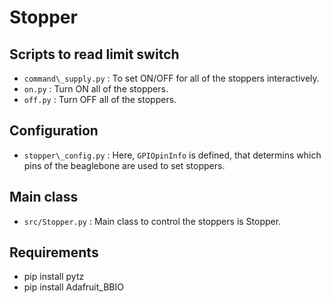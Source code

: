 Stopper
=======

## Scripts to read limit switch
- `command\_supply.py` : To set ON/OFF for all of the stoppers interactively. 
- `on.py`  : Turn ON all of the stoppers.
- `off.py` : Turn OFF all of the stoppers.

## Configuration
- `stopper\_config.py` : Here, `GPIOpinInfo` is defined, that determins which pins of the beaglebone are used to set stoppers.

## Main class
- `src/Stopper.py` : Main class to control the stoppers is Stopper.

## Requirements
- pip install pytz
- pip install Adafruit\_BBIO
